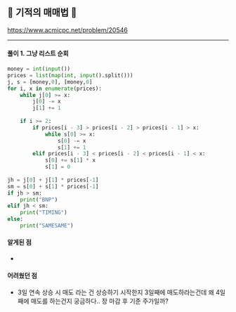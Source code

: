 ## 🐜 기적의 매매법 🐜

https://www.acmicpc.net/problem/20546

---

#### 풀이 1. 그냥 리스트 순회

```python
money = int(input())
prices = list(map(int, input().split()))
j, s = [money,0], [money,0]
for i, x in enumerate(prices):
    while j[0] >= x:
        j[0] -= x
        j[1] += 1
        
    if i >= 2:
        if prices[i - 3] > prices[i - 2] > prices[i - 1] > x:
            while s[0] >= x:
                s[0] -= x
                s[1] += 1
        elif prices[i - 3] < prices[i - 2] < prices[i - 1] < x:
            s[0] += s[1] * x
            s[1] = 0
    
jh = j[0] + j[1] * prices[-1] 
sm = s[0] + s[1] * prices[-1] 
if jh > sm:
    print("BNP")
elif jh < sm:
    print("TIMING")
else:
    print("SAMESAME")
```

#### 알게된 점
  + 

#### 어려웠던 점
  + 3일 연속 상승 시 매도 라는 건 상승하기 시작한지 3일째에 매도하라는건데 왜 4일째에 매도를 하는건지 궁금하다.. 장 마감 후 기준 주가일까?
